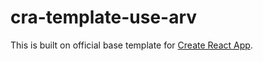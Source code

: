 # cra-template-use-arv

This is built on official base template for [Create React App](https://github.com/facebook/create-react-app).
